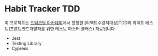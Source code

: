 # Habit Tracker TDD

이 프로젝트는 [드림코딩 아카데미](http://academy.dream-coding.com/)에서 진행한 [리액트수강자대상]TDD와 리액트 테스트(프론트엔드개발자를 위한 테스트 마스터 클래스) 자료입니다.

- Jest
- Testing Library
- Cypress


